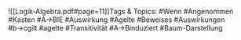 
![[Logik-Algebra.pdf#page=11]]Tags & Topics:
   #Wenn
   #Angenommen
   #Kasten
   #A→BIE
   #Auswirkung
   #Agelte
   #Beweises
   #Auswirkungen
   #b→cgilt
   #agelte
   #Transitivität
   #A→Binduziert
   #Baum-Darstellung